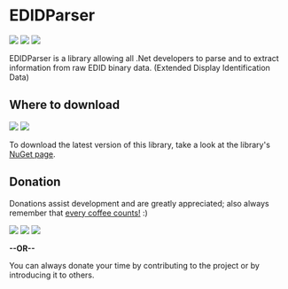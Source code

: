 # EDIDParser
[![](https://img.shields.io/github/license/falahati/EDIDParser.svg?style=flat-square)](https://github.com/falahati/EDIDParser/blob/master/LICENSE)
[![](https://img.shields.io/github/commit-activity/y/falahati/EDIDParser.svg?style=flat-square)](https://github.com/falahati/EDIDParser/commits/master)
[![](https://img.shields.io/github/issues/falahati/EDIDParser.svg?style=flat-square)](https://github.com/falahati/EDIDParser/issues)

EDIDParser is a library allowing all .Net developers to parse and to extract information from raw EDID binary data. (Extended Display Identification Data)

## Where to download
[![](https://img.shields.io/nuget/dt/EDIDParser.svg?style=flat-square)](https://www.nuget.org/packages/EDIDParser)
[![](https://img.shields.io/nuget/v/EDIDParser.svg?style=flat-square)](https://www.nuget.org/packages/EDIDParser)

To download the latest version of this library, take a look at the library's [NuGet page](https://www.nuget.org/packages/EDIDParser).

## Donation
Donations assist development and are greatly appreciated; also always remember that [every coffee counts!](https://media.makeameme.org/created/one-simply-does-i9k8kx.jpg) :)

[![](https://img.shields.io/badge/fiat-PayPal-8a00a3.svg?style=flat-square)](https://www.paypal.com/cgi-bin/webscr?cmd=_donations&business=WR3KK2B6TYYQ4&item_name=Donation&currency_code=USD&source=url)
[![](https://img.shields.io/badge/crypto-CoinPayments-8a00a3.svg?style=flat-square)](https://www.coinpayments.net/index.php?cmd=_donate&reset=1&merchant=820707aded07845511b841f9c4c335cd&item_name=Donate&currency=USD&amountf=20.00000000&allow_amount=1&want_shipping=0&allow_extra=1)
[![](https://img.shields.io/badge/shetab-ZarinPal-8a00a3.svg?style=flat-square)](https://zarinp.al/@falahati)

**--OR--**

You can always donate your time by contributing to the project or by introducing it to others.
